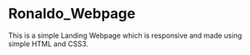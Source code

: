 # Ronaldo_Webpage
This is a simple Landing Webpage  which is responsive and made using simple HTML and CSS3.
